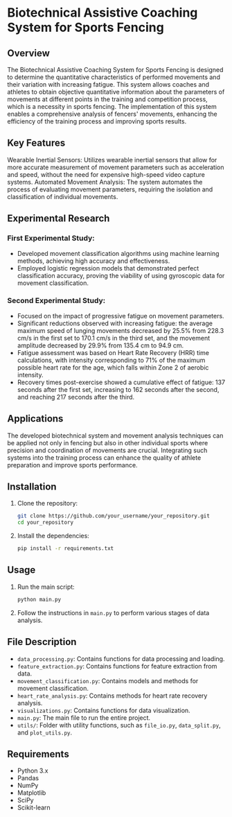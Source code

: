 # Biotechnical Assistive Coaching System for Sports Fencing
## Overview
The Biotechnical Assistive Coaching System for Sports Fencing is designed to determine the quantitative characteristics of performed movements and their variation with increasing fatigue. This system allows coaches and athletes to obtain objective quantitative information about the parameters of movements at different points in the training and competition process, which is a necessity in sports fencing. The implementation of this system enables a comprehensive analysis of fencers' movements, enhancing the efficiency of the training process and improving sports results.

## Key Features
Wearable Inertial Sensors: Utilizes wearable inertial sensors that allow for more accurate measurement of movement parameters such as acceleration and speed, without the need for expensive high-speed video capture systems.
Automated Movement Analysis: The system automates the process of evaluating movement parameters, requiring the isolation and classification of individual movements.
## Experimental Research
### First Experimental Study:

* Developed movement classification algorithms using machine learning methods, achieving high accuracy and effectiveness.
* Employed logistic regression models that demonstrated perfect classification accuracy, proving the viability of using gyroscopic data for movement classification.
### Second Experimental Study:

* Focused on the impact of progressive fatigue on movement parameters.
* Significant reductions observed with increasing fatigue: the average maximum speed of lunging movements decreased by 25.5% from 228.3 cm/s in the first set to 170.1 cm/s in the third set, and the movement amplitude decreased by 29.9% from 135.4 cm to 94.9 cm.
* Fatigue assessment was based on Heart Rate Recovery (HRR) time calculations, with intensity corresponding to 71% of the maximum possible heart rate for the age, which falls within Zone 2 of aerobic intensity.
* Recovery times post-exercise showed a cumulative effect of fatigue: 137 seconds after the first set, increasing to 162 seconds after the second, and reaching 217 seconds after the third.
## Applications
The developed biotechnical system and movement analysis techniques can be applied not only in fencing but also in other individual sports where precision and coordination of movements are crucial. Integrating such systems into the training process can enhance the quality of athlete preparation and improve sports performance.

## Installation

1. Clone the repository:
    ```bash
    git clone https://github.com/your_username/your_repository.git
    cd your_repository
    ```

2. Install the dependencies:
    ```bash
    pip install -r requirements.txt
    ```

## Usage

1. Run the main script:
    ```bash
    python main.py
    ```

2. Follow the instructions in `main.py` to perform various stages of data analysis.

## File Description

- `data_processing.py`: Contains functions for data processing and loading.
- `feature_extraction.py`: Contains functions for feature extraction from data.
- `movement_classification.py`: Contains models and methods for movement classification.
- `heart_rate_analysis.py`: Contains methods for heart rate recovery analysis.
- `visualizations.py`: Contains functions for data visualization.
- `main.py`: The main file to run the entire project.
- `utils/`: Folder with utility functions, such as `file_io.py`, `data_split.py`, and `plot_utils.py`.

## Requirements

- Python 3.x
- Pandas
- NumPy
- Matplotlib
- SciPy
- Scikit-learn
